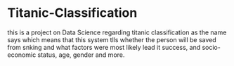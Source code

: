 # Titanic-Classification
this is a project on Data Science regarding titanic classification as the name says which means that this system tlls whether the person will be saved from snking and 
what factors were most likely lead it success, and socio-economic status, age, gender and more.
